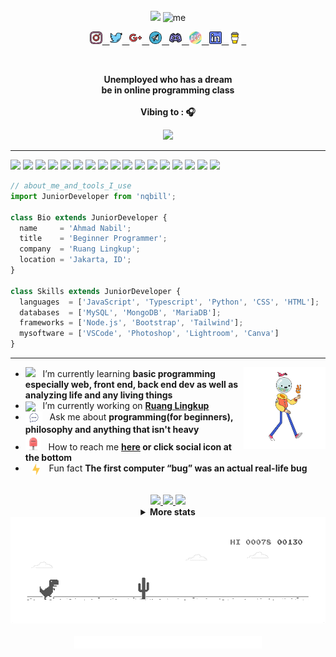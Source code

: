 <div align="center">

<br>

<img src="https://readme-typing-svg.herokuapp.com?color=%23414141&size=250&duration=5000&center=true&width=5000&height=500&lines=Hello+<guys/>!;I'm+nqbill" />
<img src="https://github.com/nqbill/nqbill/blob/main/src/img/me.gif" width="250px" height = "250px" alt="me" />

<a href="https://www.instagram.com/biilll.e"> <img width="20px" height="20px" src="https://github.com/nqbill/nqbill/blob/main/src/icon/instagram.png" alt="instagram" /> &nbsp;
<a href="https://twitter.com/nqbill"> <img width="20px" height="20px" src="https://github.com/nqbill/nqbill/blob/main/src/icon/twitter.png" alt="twitter" /> &nbsp;
<a href="mailto:foooeadonly@gmail.com"> <img width="20px" height="20px" src="https://github.com/nqbill/nqbill/blob/main/src/icon/google-plus.png" alt="gmail" /> &nbsp;
<a href="https://t.me/nqbill"> <img width="20px" height="20px" src="https://github.com/nqbill/nqbill/blob/main/src/icon/telegram.png" alt="telegram" /> &nbsp;
<a href="https://discord.gg/EcqDBw7PbB"> <img width="20px" height="20px" src="https://github.com/nqbill/nqbill/blob/main/src/icon/discord.png" alt="discord" /> &nbsp;
<a href="https://dev.to/nqbill"> <img width="20px" height="20px" src="https://github.com/nqbill/nqbill/blob/main/src/icon/devto.png" alt="devto" /> &nbsp;
<a href="https://www.linkedin.com/in/nqbill"> <img width="20px" height="20px" src="https://github.com/nqbill/nqbill/blob/main/src/icon/linkedin.png" alt="linkedin" /> &nbsp;
<a href="https://www.buymeacoffee.com/nqbill"> <img width="20px" height="20px" src="https://github.com/nqbill/nqbill/blob/main/src/icon/coffee.jpg" alt="buymecoffee" /> &nbsp;
    
</a>

<br>

<p><strong> Unemployed who has a dream
<br> be in online programming class
<br><br> Vibing to : 🎧  </strong></p>

<a href="https://open.spotify.com/user/nqbill">
    <img src="https://now-playing-nqbill.vercel.app/api?rainbow=true" width="50%">
</a>

</div>

<hr></hr>

<p align="left">
  
  <img src="https://img.shields.io/badge/-%F0%9F%9A%80%20Tools%20I%20use-orange" />
  <img src="https://img.shields.io/badge/-%3A-orange" />
  
  <!--- Languages --->
  <img src="https://img.shields.io/badge/JavaScript-323330?style=flat&logo=javascript&logoColor=F7DF1E" />
  <img src="https://img.shields.io/badge/TypeScript-007ACC?style=flat&logo=typescript&logoColor=white" />
  <img src="https://img.shields.io/badge/Python-FFD43B?style=flat&logo=python&logoColor=blue" />
  <img src="https://img.shields.io/badge/CSS3-1572B6?style=flat&logo=css3&logoColor=white" />
  <img src="https://img.shields.io/badge/HTML5-E34F26?style=flat&logo=html5&logoColor=white" />
  
  <!--- database --->
  <img src="https://img.shields.io/badge/MySQL-005C84?style=flat&logo=mysql&logoColor=white" />
  <img src="https://img.shields.io/badge/MongoDB-4EA94B?style=flat&logo=mongodb&logoColor=white" />
  <img src="https://img.shields.io/badge/MariaDB-003545?style=flat&logo=mariadb&logoColor=white" />

  <!--- frameworks --->
  <img src="https://img.shields.io/badge/Node.js-339933?style=flat&logo=nodedotjs&logoColor=white" />
  <img src="https://img.shields.io/badge/Bootstrap-563D7C?style=flat&logo=bootstrap&logoColor=white" />
  <img src="https://img.shields.io/badge/Tailwind_CSS-38B2AC?style=flat&logo=tailwind-css&logoColor=white" />
  
  <!--- mysoftware --->
  <img src="https://img.shields.io/badge/Visual_Studio_Code-0078D4?style=flat&logo=visual%20studio%20code&logoColor=white" />
  <img src="https://img.shields.io/badge/Adobe%20Photoshop-31A8FF?style=flat&logo=Adobe%20Photoshop&logoColor=black" />
  <img src="https://img.shields.io/badge/Adobe%20Lightroom-31A8FF?style=flat&logo=Adobe%20Lightroom&logoColor=white" />
  <img src="https://img.shields.io/badge/Canva-%2300C4CC.svg?&style=flat&logo=Canva&logoColor=white" />

</p>

```javascript
// about_me_and_tools_I_use 
import JuniorDeveloper from 'nqbill';

class Bio extends JuniorDeveloper {
  name     = 'Ahmad Nabil';
  title    = 'Beginner Programmer';
  company  = 'Ruang Lingkup';
  location = 'Jakarta, ID';
}

class Skills extends JuniorDeveloper {
  languages  = ['JavaScript', 'Typescript', 'Python', 'CSS', 'HTML'];
  databases  = ['MySQL', 'MongoDB', 'MariaDB'];
  frameworks = ['Node.js', 'Bootstrap', 'Tailwind'];
  mysoftware = ['VSCode', 'Photoshop', 'Lightroom', 'Canva']
}
```

<hr></hr>

<img src="https://github.com/nqbill/nqbill/blob/main/src/img/walk.gif?raw=true" width="26%" align="right" alt="Github" />

- <img src="https://github.com/nqbill/nqbill/blob/main/src/img/book.gif?raw=true" width="27" /> &nbsp; I’m currently learning **basic programming especially web, front end, back end dev as well as analyzing life and any living things**
- <img src="https://github.com/nqbill/nqbill/blob/main/src/img/work.gif?raw=true" width="25" align="center" /> &nbsp; I’m currently working on **[Ruang Lingkup](https://github.com/Ruang-Lingkup)** 
- <img src="https://github.com/nqbill/nqbill/blob/main/src/img/comment.gif?raw=true" width="27" align="center" />&nbsp;&nbsp; Ask me about **programming(for beginners), philosophy and anything that isn't heavy**
- <img src="https://github.com/nqbill/nqbill/blob/main/src/img/maillbox.gif?raw=true" width="25" /> &nbsp; How to reach me **[here](mailto:foooeadonly@gmail.com) or click social icon at the bottom**
- &ensp; <img src="https://github.com/nqbill/nqbill/blob/main/src/img/lightning.gif?raw=true" width="12" align="center" /> &ensp; Fun fact **The first computer “bug” was an actual real-life bug**

<br>

<div align="center" >
<a href="https://github.com/nqbill">
    
<img src="https://raw.githubusercontent.com/nqbill/githubstats/master/profile-summary-card-output/nord_bright/3-stats.svg" width="32.5%">
<img src="https://raw.githubusercontent.com/nqbill/githubstats/master/profile-summary-card-output/nord_bright/1-repos-per-language.svg" width="32.5%">
<img src="https://raw.githubusercontent.com/nqbill/githubstats/master/profile-summary-card-output/nord_bright/2-most-commit-language.svg" width="32.5%">
    
</a>
    
<details>

<summary> <strong> More stats </strong> </summary>
<a href="https://github.com/nqbill">
<img src="https://raw.githubusercontent.com/nqbill/githubstats/master/profile-summary-card-output/nord_bright/0-profile-details.svg" >

</details>

<a href="https://github.com/nqbill">
<img src="https://github.com/nqbill/nqbill/blob/main/src/img/dino_rounded.gif?raw=true" width="750"/><br><br>
<img src="https://github.com/nqbill/nqbill/blob/main/src/img/this_page_is.gif?raw=true" width="300"/>

</div>
